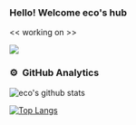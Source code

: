 ### Hello! Welcome eco's hub

<< working on >>

![](https://hit.yhype.me/github/profile?user_id=43964183)

### ⚙️ &nbsp;GitHub Analytics
![eco's github stats](https://github-readme-stats.vercel.app/api?username=ecoshub&count_private=true&theme=dracula&show_icons=true&include_all_commits=true)&nbsp; 

[![Top Langs](https://github-readme-stats.vercel.app/api/top-langs/?username=ecoshub&layout=compact&theme=dracula&count_private=true&langs_count=5&exclude_repo=BIL2002-final,MemoryGame-MadeWithUnity&hide=html,python,shell)](https://github.com/ecoshub/github-readme-stats)
